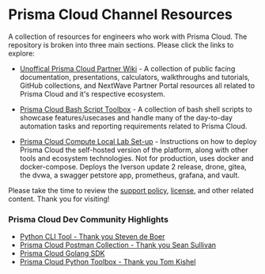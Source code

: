 # Prisma Cloud Channel Resources

A collection of resources for engineers who work with Prisma Cloud. The repository is broken into three main sections. Please click the links to explore: 

* [Unoffical Prisma Cloud Partner Wiki](https://github.com/PaloAltoNetworks/prisma_channel_resources/blob/main/panw-partner-wiki-main/README.md) - A collection of public facing documentation, presentations, calculators, walkthroughs and tutorials, GitHub collections, and NextWave Partner Portal resources all related to Prisma Cloud and it's respective ecosystem. 

* [Prisma Cloud Bash Script Toolbox](https://github.com/PaloAltoNetworks/prisma_channel_resources/tree/main/prisma_bash_toolbox-main) - A collection of bash shell scripts to showcase features/usecases and handle many of the day-to-day automation tasks and reporting requirements related to Prisma Cloud. 

* [Prisma Cloud Compute Local Lab Set-up](https://github.com/PaloAltoNetworks/prisma_channel_resources/tree/main/lab_deploy) - Instructions on how to deploy Prisma Cloud the self-hosted version of the platform, along with other tools and ecosystem technologies. Not for production, uses docker and docker-compose. Deploys the Iverson update 2 release, drone, gitea, the dvwa, a swagger petstore app, prometheus, grafana, and vault.  

Please take the time to review the [support policy](https://github.com/PaloAltoNetworks/prisma_channel_resources/blob/main/SUPPORT.md), [license](https://github.com/PaloAltoNetworks/prisma_channel_resources/blob/main/LICENSE), and other related content. Thank you for visiting!

### Prisma Cloud Dev Community Highlights

* [Python CLI Tool - Thank you Steven de Boer](https://pypi.org/project/prismacloud-cli/)
* [Prisma Cloud Postman Collection - Thank you Sean Sullivan](https://github.com/PaloAltoNetworks/pcs-postman)
* [Prisma Cloud Golang SDK](https://github.com/PaloAltoNetworks/prisma-cloud-go)
* [Prisma Cloud Python Toolbox - Thank you Tom Kishel](https://github.com/PaloAltoNetworks/pcs-toolbox)
